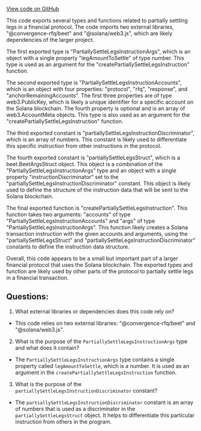 [View code on GitHub](https://github.com/convergence-rfq/convergence-program-library/rfq/js/generated/instructions/partiallySettleLegs.d.ts)

This code exports several types and functions related to partially settling legs in a financial protocol. The code imports two external libraries, "@convergence-rfq/beet" and "@solana/web3.js", which are likely dependencies of the larger project.

The first exported type is "PartiallySettleLegsInstructionArgs", which is an object with a single property "legAmountToSettle" of type number. This type is used as an argument for the "createPartiallySettleLegsInstruction" function.

The second exported type is "PartiallySettleLegsInstructionAccounts", which is an object with four properties: "protocol", "rfq", "response", and "anchorRemainingAccounts". The first three properties are of type web3.PublicKey, which is likely a unique identifier for a specific account on the Solana blockchain. The fourth property is optional and is an array of web3.AccountMeta objects. This type is also used as an argument for the "createPartiallySettleLegsInstruction" function.

The third exported constant is "partiallySettleLegsInstructionDiscriminator", which is an array of numbers. This constant is likely used to differentiate this specific instruction from other instructions in the protocol.

The fourth exported constant is "partiallySettleLegsStruct", which is a beet.BeetArgsStruct object. This object is a combination of the "PartiallySettleLegsInstructionArgs" type and an object with a single property "instructionDiscriminator" set to the "partiallySettleLegsInstructionDiscriminator" constant. This object is likely used to define the structure of the instruction data that will be sent to the Solana blockchain.

The final exported function is "createPartiallySettleLegsInstruction". This function takes two arguments: "accounts" of type "PartiallySettleLegsInstructionAccounts" and "args" of type "PartiallySettleLegsInstructionArgs". This function likely creates a Solana transaction instruction with the given accounts and arguments, using the "partiallySettleLegsStruct" and "partiallySettleLegsInstructionDiscriminator" constants to define the instruction data structure.

Overall, this code appears to be a small but important part of a larger financial protocol that uses the Solana blockchain. The exported types and function are likely used by other parts of the protocol to partially settle legs in a financial transaction.
## Questions: 
 1. What external libraries or dependencies does this code rely on?
- This code relies on two external libraries: "@convergence-rfq/beet" and "@solana/web3.js".

2. What is the purpose of the `PartiallySettleLegsInstructionArgs` type and what does it contain?
- The `PartiallySettleLegsInstructionArgs` type contains a single property called `legAmountToSettle`, which is a number. It is used as an argument in the `createPartiallySettleLegsInstruction` function.

3. What is the purpose of the `partiallySettleLegsInstructionDiscriminator` constant?
- The `partiallySettleLegsInstructionDiscriminator` constant is an array of numbers that is used as a discriminator in the `partiallySettleLegsStruct` object. It helps to differentiate this particular instruction from others in the program.